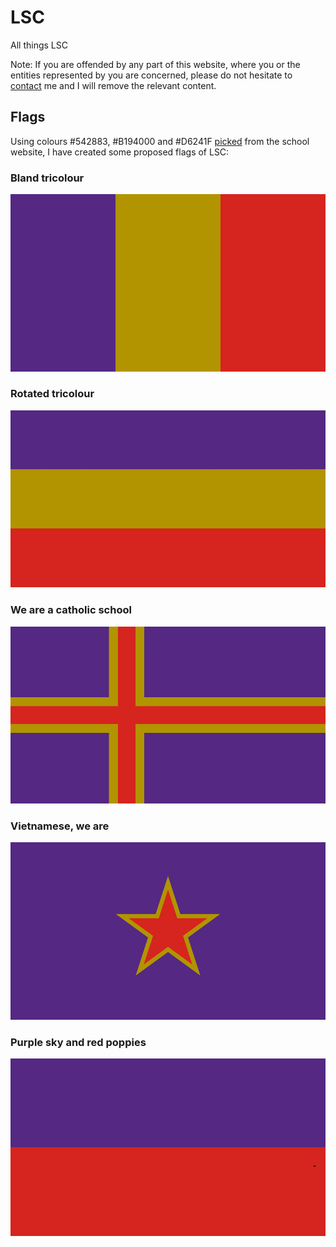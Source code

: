 # LSC
All things LSC

Note: If you are offended by any part of this website, where you or the entities represented by you are concerned, please do not hesitate to [contact](contact.md) me and I will remove the relevant content.

## Flags
Using colours #542883, #B194000 and #D6241F [picked](https://imagecolorpicker.com/) from the school website, I have created some proposed flags of LSC:

### Bland tricolour 

![](lsctricolour.png)

### Rotated tricolour

![](lscrotatedtricolour.png)

### We are a catholic school

![](lscnordic.png)

### Vietnamese, we are

![](lscvietnam.png)

### Purple sky and red poppies

![](lscukraine.png)